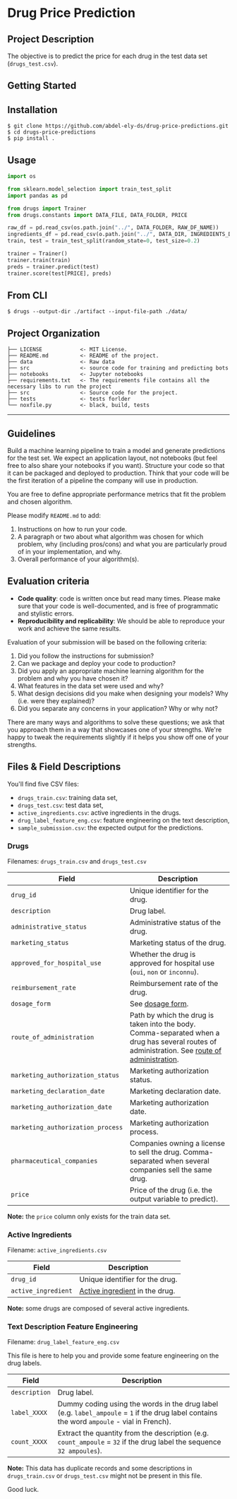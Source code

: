 # Drug Price Prediction

## Project Description

The objective is to predict the price for each drug in the test data set (`drugs_test.csv`).

## Getting Started
Installation
------------
    $ git clone https://github.com/abdel-ely-ds/drug-price-predictions.git
    $ cd drugs-price-predictions
    $ pip install .

Usage
------------

```python
import os

from sklearn.model_selection import train_test_split
import pandas as pd

from drugs import Trainer
from drugs.constants import DATA_FILE, DATA_FOLDER, PRICE

raw_df = pd.read_csv(os.path.join("../", DATA_FOLDER, RAW_DF_NAME))
ingredients_df = pd.read_csv(o.path.join("../", DATA_DIR, INGREDIENTS_DF_NAME))
train, test = train_test_split(random_state=0, test_size=0.2)

trainer = Trainer()
trainer.train(train)
preds = trainer.predict(test)
trainer.score(test[PRICE], preds)
```

From CLI
------------
    $ drugs --output-dir ./artifact --input-file-path ./data/

Project Organization
------------

    ├── LICENSE            <- MIT License.
    ├── README.md          <- README of the project.
    ├── data               <- Raw data
    ├── src                <- source code for training and predicting bots
    ├── notebooks          <- Jupyter notebooks
    ├── requirements.txt   <- The requirements file contains all the necessary libs to run the project
    ├── src                <- Source code for the project.
    ├── tests              <- tests forlder
    └── noxfile.py         <- black, build, tests               

--------

## Guidelines

Build a machine learning pipeline to train a model and generate predictions for the test set. We expect an application layout, not notebooks (but feel free to also share your notebooks if you want). Structure your code so that it can be packaged and deployed to production. Think that your code will be the first iteration of a pipeline the company will use in production.

You are free to define appropriate performance metrics that fit the problem and chosen algorithm.

Please modify `README.md` to add:

1. Instructions on how to run your code.
2. A paragraph or two about what algorithm was chosen for which problem, why (including pros/cons) and what you are particularly proud of in your implementation, and why.
3. Overall performance of your algorithm(s).

## Evaluation criteria

- **Code quality**: code is written once but read many times. Please make sure that your code is well-documented, and is free of programmatic and stylistic errors.
- **Reproducibility and replicability**: We should be able to reproduce your work and achieve the same results.

Evaluation of your submission will be based on the following criteria:

1. Did you follow the instructions for submission?
2. Can we package and deploy your code to production?
3. Did you apply an appropriate machine learning algorithm for the problem and why you have chosen it?
4. What features in the data set were used and why?
5. What design decisions did you make when designing your models? Why (i.e. were they explained)?
6. Did you separate any concerns in your application? Why or why not?

There are many ways and algorithms to solve these questions; we ask that you approach them in a way that showcases one of your strengths. We're happy to tweak the requirements slightly if it helps you show off one of your strengths.

## Files & Field Descriptions

You'll find five CSV files:
- `drugs_train.csv`: training data set,
- `drugs_test.csv`: test data set,
- `active_ingredients.csv`: active ingredients in the drugs.
- `drug_label_feature_eng.csv`: feature engineering on the text description,
- `sample_submission.csv`: the expected output for the predictions.

### Drugs

Filenames: `drugs_train.csv` and `drugs_test.csv`

| Field | Description |
| --- | --- |
| `drug_id` | Unique identifier for the drug. |
| `description` | Drug label. |
| `administrative_status` | Administrative status of the drug. |
| `marketing_status` | Marketing status of the drug. |
| `approved_for_hospital_use` | Whether the drug is approved for hospital use (`oui`, `non` or `inconnu`). |
| `reimbursement_rate` | Reimbursement rate of the drug. |
| `dosage_form` | See [dosage form](https://en.wikipedia.org/wiki/Dosage_form).|
| `route_of_administration` | Path by which the drug is taken into the body. Comma-separated when a drug has several routes of administration. See [route of administration](https://en.wikipedia.org/wiki/Route_of_administration). |
| `marketing_authorization_status` | Marketing authorization status. |
| `marketing_declaration_date` | Marketing declaration date. |
| `marketing_authorization_date` | Marketing authorization date. |
| `marketing_authorization_process` | Marketing authorization process. |
| `pharmaceutical_companies` | Companies owning a license to sell the drug. Comma-separated when several companies sell the same drug. |
| `price` | Price of the drug (i.e. the output variable to predict). |

**Note:** the `price` column only exists for the train data set.

### Active Ingredients

Filename: `active_ingredients.csv`

| Field | Description |
| --- | --- |
| `drug_id` | Unique identifier for the drug. |
| `active_ingredient` | [Active ingredient](https://en.wikipedia.org/wiki/Active_ingredient) in the drug. |

**Note:** some drugs are composed of several active ingredients.

### Text Description Feature Engineering

Filename: `drug_label_feature_eng.csv`

This file is here to help you and provide some feature engineering on the drug labels.

| Field | Description |
| --- | --- |
| `description` | Drug label. |
| `label_XXXX` | Dummy coding using the words in the drug label (e.g. `label_ampoule` = `1` if the drug label contains the word `ampoule` - vial in French). |
| `count_XXXX` | Extract the quantity from the description (e.g. `count_ampoule` = `32` if the drug label  the sequence `32 ampoules`). |

**Note:** This data has duplicate records and some descriptions in `drugs_train.csv` or `drugs_test.csv` might not be present in this file.

Good luck.
